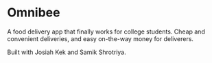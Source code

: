 # Omnibee
A food delivery app that finally works for college students. Cheap and convenient deliveries, and easy on-the-way money for deliverers.

Built with Josiah Kek and Samik Shrotriya.
